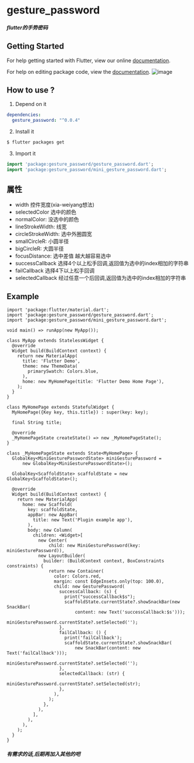 # gesture_password

##### flutter的手势密码

## Getting Started

For help getting started with Flutter, view our online [documentation](https://flutter.io/).

For help on editing package code, view the [documentation](https://flutter.io/developing-packages/).
![image](https://github.com/zhangruiyu/flutter_gesture_password/blob/master/wow.gif)

## How to use ?

1. Depend on it
 
```yaml
dependencies:
  gesture_password: "^0.0.4"
```

2. Install it
 
```sh
$ flutter packages get
```

3. Import it

```dart
import 'package:gesture_password/gesture_password.dart';
import 'package:gesture_password/mini_gesture_password.dart';
```

## 属性
* width 控件宽度(xia-weiyang想法)
* selectedColor 选中的颜色
* normalColor:  没选中的颜色
* lineStrokeWidth: 线宽
* circleStrokeWidth: 选中外圈圆宽
* smallCircleR: 小圆半径
* bigCircleR: 大圆半径
* focusDistance: 选中差值 越大越容易选中
* successCallback 选择4个以上松手回调,返回值为选中的index相加的字符串
* failCallback 选择4下以上松手回调
* selectedCallback 经过任意一个后回调,返回值为选中的index相加的字符串

## Example
```
import 'package:flutter/material.dart';
import 'package:gesture_password/gesture_password.dart';
import 'package:gesture_password/mini_gesture_password.dart';

void main() => runApp(new MyApp());

class MyApp extends StatelessWidget {
  @override
  Widget build(BuildContext context) {
    return new MaterialApp(
      title: 'Flutter Demo',
      theme: new ThemeData(
        primarySwatch: Colors.blue,
      ),
      home: new MyHomePage(title: 'Flutter Demo Home Page'),
    );
  }
}

class MyHomePage extends StatefulWidget {
  MyHomePage({Key key, this.title}) : super(key: key);

  final String title;

  @override
  _MyHomePageState createState() => new _MyHomePageState();
}

class _MyHomePageState extends State<MyHomePage> {
  GlobalKey<MiniGesturePasswordState> miniGesturePassword =
      new GlobalKey<MiniGesturePasswordState>();

  GlobalKey<ScaffoldState> scaffoldState = new GlobalKey<ScaffoldState>();

  @override
  Widget build(BuildContext context) {
    return new MaterialApp(
      home: new Scaffold(
        key: scaffoldState,
        appBar: new AppBar(
          title: new Text('Plugin example app'),
        ),
        body: new Column(
          children: <Widget>[
            new Center(
                child: new MiniGesturePassword(key: miniGesturePassword)),
            new LayoutBuilder(
              builder: (BuildContext context, BoxConstraints constraints) {
                return new Container(
                  color: Colors.red,
                  margin: const EdgeInsets.only(top: 100.0),
                  child: new GesturePassword(
                    successCallback: (s) {
                      print("successCallback$s");
                      scaffoldState.currentState?.showSnackBar(new SnackBar(
                          content: new Text('successCallback:$s')));
                      miniGesturePassword.currentState?.setSelected('');
                    },
                    failCallback: () {
                      print('failCallback');
                      scaffoldState.currentState?.showSnackBar(
                          new SnackBar(content: new Text('failCallback')));
                      miniGesturePassword.currentState?.setSelected('');
                    },
                    selectedCallback: (str) {
                      miniGesturePassword.currentState?.setSelected(str);
                    },
                  ),
                );
              },
            ),
          ],
        ),
      ),
    );
  }
}
```

##### 有需求的话,后期再加入其他的吧
